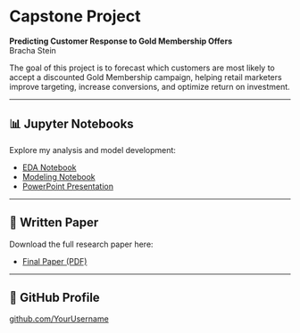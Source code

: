 # Capstone Project  
**Predicting Customer Response to Gold Membership Offers**  
Bracha Stein  

The goal of this project is to forecast which customers are most likely to accept a discounted Gold Membership campaign, helping retail marketers improve targeting, increase conversions, and optimize return on investment.  

---

## 📊 Jupyter Notebooks  
Explore my analysis and model development:  

- [EDA Notebook](notebooks/EDA_Notebook.ipynb)  
- [Modeling Notebook](notebooks/Modeling_Notebook.ipynb)  
- [PowerPoint Presentation](Capstone_Presentation.pdf)  

---

## 📄 Written Paper  
Download the full research paper here:  

- [Final Paper (PDF)](Final_Paper.pdf)  

---

## 🔗 GitHub Profile   
[github.com/YourUsername](https://github.com/YourUsername)  

